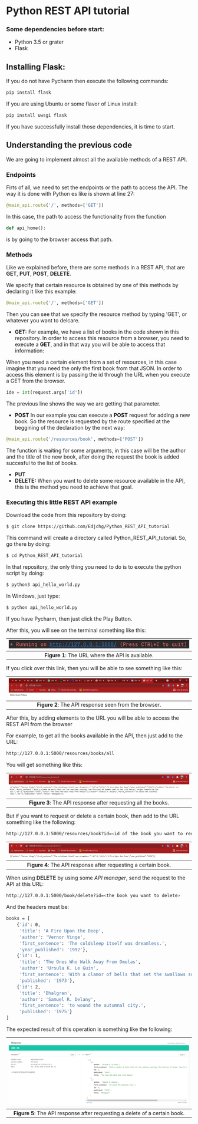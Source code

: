 # Python REST API tutorial

### Some dependencies before start:

- Python 3.5 or grater
- Flask

## Installing Flask:

If you do not have Pycharm then execute the following commands:

```sh
pip install flask
```
If you are using Ubuntu or some flavor of Linux install:

```sh
pip install uwsgi flask
```

If you have successfully install those dependencies, it is time to start.

## Understanding the previous code

We are going to implement almost all the available methods of a REST API.

### Endpoints 

Firts of all, we need to set the endpoints or the path to access the API. The way it is done with Python es like is shown at line 27:
```python
@main_api.route('/', methods=['GET'])
```
In this case, the path to access the functionality from the function
```python
def api_home():
```
is by going to the browser access that path.

### Methods

Like we explained before, there are some methods in a REST API, that are **GET**, **PUT**, **POST**, **DELETE**.

We specify that certain resource is obtained by one of this methods by declaring it like this example:

```python
@main_api.route('/', methods=['GET'])
```
Then you can see that we specify the resource method by typing 'GET', or whatever you want to delcare.

- **GET:**
 For example, we have a list of books in the code shown in this repository. In order to access this resource from a browser, you need to execute a **GET**, and in that way you will be able to access that information:


When you need a certain element from a set of resources, in this case imagine that you need the only the first book from that JSON. In order to access this element is by passing the id through the URL when you execute a GET from the browser. 

```python
ide = int(request.args['id'])
```
The previous line shows the way we are getting that parameter.


- **POST**
 In our example you can execute a **POST** request for adding a new book. So the resource is requested by the route specified at the beggining of the declaration by the next way:
 
```python
@main_api.route('/resources/book', methods=['POST'])
 ```
 
 The function is waiting for some arguments, in this case will be the author and the title of the new book, after doing the request the book is added succesful to the list of books.
 
- **PUT**
- **DELETE:**
 When you want to delete some resource available in the API, this is the method you need to achieve that goal.

### Executing this little REST API example

Download the code from this repository by doing:

```sh
$ git clone https://github.com/Edjchg/Python_REST_API_tutorial
```
This command will create a directory called Python_REST_API_tutorial. So, go there by doing:

```sh
$ cd Python_REST_API_tutorial
```
In that repository, the only thing you need to do is to execute the python script by doing:

```sh
$ python3 api_hello_world.py
```
In Windows, just type:

```sh
$ python api_hello_world.py
```

If you have Pycharm, then just click the Play Button.


After this, you will see on the terminal something like this:

|![](images/img1.PNG)|
|:--:|
|**Figure 1**: The URL where the API is available.|

If you click over this link, then you will be able to see something like this:


|![](images/img2.PNG)|
|:--:|
|**Figure 2**: The API response seen from the browser.|

After this, by adding elements to the URL you will be able to access the REST API from the browser


For example, to get all the books available in the API, then just add to the URL:

```sh
http://127.0.0.1:5000/resources/books/all
```

You will get something like this:

|![](images/img3.PNG)|
|:--:|
|**Figure 3**: The API response after requesting all the books.|


But if you want to request or delete a certain book, then add to the URL something like the following:

```sh
http://127.0.0.1:5000/resources/book?id=<id of the book you want to request>
```

|![](images/img4.PNG)|
|:--:|
|**Figure 4**: The API response after requesting a certain book.|


When using **DELETE** by using some *API manager*, send the request to the API at this URL:

```sh
http://127.0.0.1:5000/book/delete?id=<the book you want to delete>
```

And the headers must be:

```sh
books = [
    {'id': 0,
     'title': 'A Fire Upon the Deep',
     'author': 'Vernor Vinge',
     'first_sentence': 'The coldsleep itself was dreamless.',
     'year_published': '1992'},
    {'id': 1,
     'title': 'The Ones Who Walk Away From Omelas',
     'author': 'Ursula K. Le Guin',
     'first_sentence': 'With a clamor of bells that set the swallows soaring, the Festival of Summer came to the city Omelas, bright-towered by the sea.',
     'published': '1973'},
    {'id': 2,
     'title': 'Dhalgren',
     'author': 'Samuel R. Delany',
     'first_sentence': 'to wound the autumnal city.',
     'published': '1975'}
]
```

The expected result of this operation is something like the following:

|![](images/img5.PNG)|
|:--:|
|**Figure 5**: The API response after requesting a delete of a certain book.|















